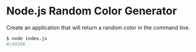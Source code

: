 # Node.js Random Color Generator

Create an application that will return a random color in the command line.

```bash
$ node index.js
#c49206
```
